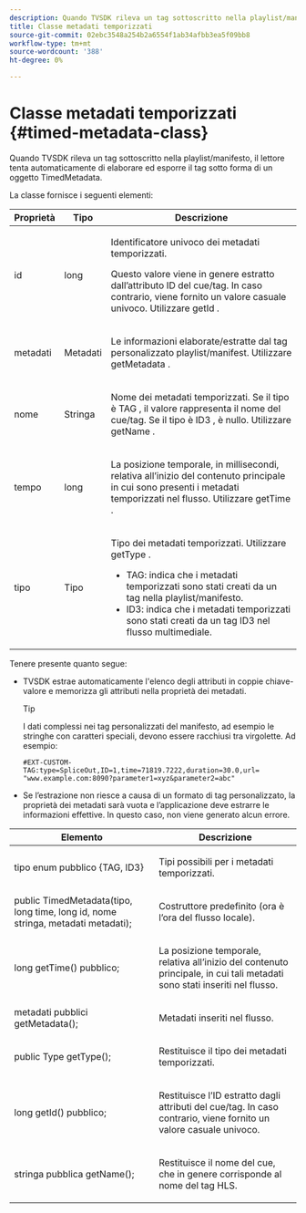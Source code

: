 ```yaml
---
description: Quando TVSDK rileva un tag sottoscritto nella playlist/manifesto, il lettore tenta automaticamente di elaborare ed esporre il tag sotto forma di un oggetto TimedMetadata.
title: Classe metadati temporizzati
source-git-commit: 02ebc3548a254b2a6554f1ab34afbb3ea5f09bb8
workflow-type: tm+mt
source-wordcount: '388'
ht-degree: 0%

---
```


# Classe metadati temporizzati {#timed-metadata-class}

Quando TVSDK rileva un tag sottoscritto nella playlist/manifesto, il lettore tenta automaticamente di elaborare ed esporre il tag sotto forma di un oggetto TimedMetadata.

La classe fornisce i seguenti elementi:

<table id="table_FFC56AC5B1E04DA99C9309C0223ABA90"> 
 <thead> 
  <tr> 
   <th colname="col1" class="entry"><b> Proprietà </b></th> 
   <th colname="col02" class="entry"> <b> Tipo </b></th> 
   <th colname="col2" class="entry"> <b> Descrizione </b> </th> 
  </tr> 
 </thead>
 <tbody> 
  <tr> 
   <td colname="col1"> <span class="codeph"> id </span> </td> 
   <td colname="col02"> long </td> 
   <td colname="col2"> <p>Identificatore univoco dei metadati temporizzati. </p> <p>Questo valore viene in genere estratto dall’attributo ID del cue/tag. In caso contrario, viene fornito un valore casuale univoco. Utilizzare <span class="codeph"> getId </span>. </p> </td> 
  </tr> 
  <tr> 
   <td colname="col1"> <span class="codeph"> metadati </span> </td> 
   <td colname="col02"> Metadati </td> 
   <td colname="col2"> <p>Le informazioni elaborate/estratte dal tag personalizzato playlist/manifest. Utilizzare <span class="codeph"> getMetadata </span>. </p> </td> 
  </tr> 
  <tr> 
   <td colname="col1"> <span class="codeph"> nome </span> </td> 
   <td colname="col02"> Stringa </td> 
   <td colname="col2"> <p>Nome dei metadati temporizzati. Se il tipo è <span class="codeph"> TAG </span>, il valore rappresenta il nome del cue/tag. Se il tipo è <span class="codeph"> ID3 </span>, è nullo. Utilizzare <span class="codeph"> getName </span>. </p> </td> 
  </tr> 
  <tr> 
   <td colname="col1"> <span class="codeph"> tempo </span> </td> 
   <td colname="col02"> long </td> 
   <td colname="col2"> <p>La posizione temporale, in millisecondi, relativa all’inizio del contenuto principale in cui sono presenti i metadati temporizzati nel flusso. Utilizzare <span class="codeph"> getTime </span>. </p> </td> 
  </tr> 
  <tr> 
   <td colname="col1"> <span class="codeph"> tipo </span> </td> 
   <td colname="col02"> Tipo </td> 
   <td colname="col2"> <p>Tipo dei metadati temporizzati. Utilizzare <span class="codeph"> getType </span>. 
     <ul id="ul_70FBFB33E9F846D8B38592560CCE9560"> 
      <li id="li_739D30561BFB4D9B97DF212E4880BA2C">TAG: indica che i metadati temporizzati sono stati creati da un tag nella playlist/manifesto. </li> 
      <li id="li_E785E1DEF1CC4D9DBE7764E5D05EFAFC">ID3: indica che i metadati temporizzati sono stati creati da un tag ID3 nel flusso multimediale. </li> 
     </ul> </p> </td> 
  </tr> 
 </tbody> 
</table>

<!--<a id="section_737CC47997F74F80A3C5C6171ADE120E"></a>-->

Tenere presente quanto segue:

* TVSDK estrae automaticamente l&#39;elenco degli attributi in coppie chiave-valore e memorizza gli attributi nella proprietà dei metadati.

  >[!TIP]
  >
  >I dati complessi nei tag personalizzati del manifesto, ad esempio le stringhe con caratteri speciali, devono essere racchiusi tra virgolette. Ad esempio:
  >
  >```
  >#EXT-CUSTOM-TAG:type=SpliceOut,ID=1,time=71819.7222,duration=30.0,url= 
  >"www.example.com:8090?parameter1=xyz&parameter2=abc"
  >```
  >

* Se l’estrazione non riesce a causa di un formato di tag personalizzato, la proprietà dei metadati sarà vuota e l’applicazione deve estrarre le informazioni effettive. In questo caso, non viene generato alcun errore.

<table id="table_1BAE98BF23F641A3A5709EBE37B327F6"> 
 <thead> 
  <tr> 
   <th colname="col1" class="entry"> <b>Elemento </b></th> 
   <th colname="col2" class="entry"> <b>Descrizione</b></th> 
  </tr> 
 </thead>
 <tbody> 
  <tr> 
   <td colname="col1"> <span class="codeph"> tipo enum pubblico {TAG, ID3} </span> </td> 
   <td colname="col2"> <p>Tipi possibili per i metadati temporizzati. </p> </td> 
  </tr> 
  <tr> 
   <td colname="col1"> <span class="codeph"> public TimedMetadata(tipo, long time, long id, nome stringa, metadati metadati); </span> </td> 
   <td colname="col2"> <p>Costruttore predefinito (ora è l’ora del flusso locale). </p> </td> 
  </tr> 
  <tr> 
   <td colname="col1"> <span class="codeph"> long getTime() pubblico; </span> </td> 
   <td colname="col2"> <p>La posizione temporale, relativa all’inizio del contenuto principale, in cui tali metadati sono stati inseriti nel flusso. </p> </td> 
  </tr> 
  <tr> 
   <td colname="col1"> <span class="codeph"> metadati pubblici getMetadata(); </span> </td> 
   <td colname="col2"> <p>Metadati inseriti nel flusso. </p> </td> 
  </tr> 
  <tr> 
   <td colname="col1"> <span class="codeph"> public Type getType(); </span> </td> 
   <td colname="col2"> <p>Restituisce il tipo dei metadati temporizzati. </p> </td> 
  </tr> 
  <tr> 
   <td colname="col1"> <span class="codeph"> long getId() pubblico; </span> </td> 
   <td colname="col2"> <p>Restituisce l’ID estratto dagli attributi del cue/tag. In caso contrario, viene fornito un valore casuale univoco. </p> </td> 
  </tr> 
  <tr> 
   <td colname="col1"> <span class="codeph"> stringa pubblica getName(); </span> </td> 
   <td colname="col2"> <p>Restituisce il nome del cue, che in genere corrisponde al nome del tag HLS. </p> </td> 
  </tr> 
 </tbody> 
</table>
